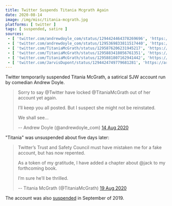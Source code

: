 ```yaml
---
title: Twitter Suspends Titania Mcgrath Again
date: 2020-08-14
image: /img/misc/titania-mcgrath.jpg
platforms: [ twitter ]
tags: [ suspended, satire ]
sources:
 - [ 'twitter.com/andrewdoyle_com/status/1294424464378269696', 'https://archive.is/ADDMa' ]
 - [ 'twitter.com/andrewdoyle_com/status/1295369833811517440', 'https://archive.is/MuHMS' ]
 - [ 'twitter.com/TitaniaMcGrath/status/1295876206231945217', 'https://archive.is/GASLY' ]
 - [ 'twitter.com/TitaniaMcGrath/status/1295883418056761351', 'https://archive.is/RCW1C' ]
 - [ 'twitter.com/TitaniaMcGrath/status/1295881807162941442', 'https://archive.is/JIRN3' ]
 - [ 'twitter.com/JarvisDupont/status/1294424749779681281', 'https://archive.is/2FumF' ]
---
```


Twitter temporarily suspended Titania McGrath, a satirical SJW account
run by comedian Andrew Doyle.
> Sorry to say @Twitter have locked @TitaniaMcGrath out of her account yet
> again. 
>
> I’ll keep you all posted. But I suspect she might not be reinstated. 
>
> We shall see...
>
> -- Andrew Doyle (@andrewdoyle_com) [14 Aug 2020](https://archive.is/ADDMa)

"Titania" was unsuspended about five days later:
> Twitter’s Trust and Safety Council must have mistaken me for a fake account,
> but has now repented.
>
> As a token of my gratitude, I have added a chapter about @jack to my
> forthcoming book. 
>
> I’m sure he’ll be thrilled.
>
> -- Titania McGrath (@TitaniaMcGrath) [19 Aug 2020](https://archive.is/JIRN3)

The account was also [suspended](/events/twitter-suspends-titania-mcgrath/) in
September of 2019.

